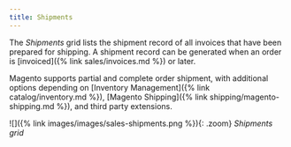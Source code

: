 ```yaml
---
title: Shipments
---
```


The _Shipments_ grid lists the shipment record of all invoices that have been prepared for shipping. A shipment record can be generated when an order is [invoiced]({% link sales/invoices.md %}) or later.

Magento supports partial and complete order shipment, with additional options depending on [Inventory Management]({% link catalog/inventory.md %}), [Magento Shipping]({% link shipping/magento-shipping.md %}), and third party extensions.

![]({% link images/images/sales-shipments.png %}){: .zoom}
_Shipments grid_
